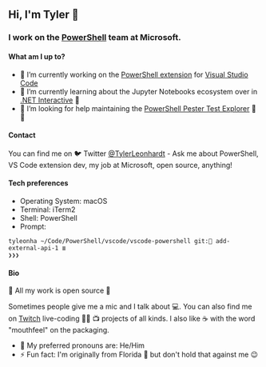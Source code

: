 ## Hi, I'm Tyler 👋

### I work on the [PowerShell](https://github.com/PowerShell) team at Microsoft.

#### What am I up to?

- 🔭 I’m currently working on the [PowerShell extension](https://github.com/PowerShell/vscode-powershell) for [Visual Studio Code](https://github.com/Microsoft/vscode)
- 🌱 I’m currently learning about the Jupyter Notebooks ecosystem over in [.NET Interactive](https://github.com/dotnet/interactive) 📓
- 🤔 I’m looking for help maintaining the [PowerShell Pester Test Explorer](https://github.com/TylerLeonhardt/vscode-powershell-test-adapter) 🐢✅

#### Contact

You can find me on 🐦 Twitter [@TylerLeonhardt](https://twitter.com/TylerLeonhardt) - Ask me about PowerShell, VS Code extension dev, my job at Microsoft, open source, anything!

#### Tech preferences

- Operating System: macOS
- Terminal: iTerm2
- Shell: PowerShell
- Prompt:
```
tyleonha ~/Code/PowerShell/vscode/vscode-powershell git: add-external-api-1 ≣
❯❯❯
```

#### Bio

👀 All my work is open source 👀

Sometimes people give me a mic and I talk about 💻. You can also find me on [Twitch](https://twitch.tv/TylerLeonhardt) live-coding 👨‍💻 📺 projects of all kinds.
I also like ☕️ with the word "mouthfeel" on the packaging.

- 🙂 My preferred pronouns are: He/Him
- ⚡ Fun fact: I'm originally from Florida 🌴 but don't hold that against me 😉

